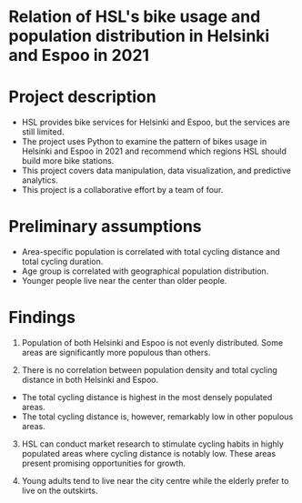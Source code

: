 # Relation of HSL's bike usage and population distribution in Helsinki and Espoo in 2021

# Project description
- HSL provides bike services for Helsinki and Espoo, but the services are still limited.
- The project uses Python to examine the pattern of bikes usage in Helsinki and Espoo in 2021 and recommend which regions HSL should build more bike stations.
- This project covers data manipulation, data visualization, and predictive analytics.
- This project is a collaborative effort by a team of four.

# Preliminary assumptions
- Area-specific population is correlated with total cycling distance and total cycling duration.
- Age group is correlated with geographical population distribution.
- Younger people live near the center than older people.

# Findings

1. Population of both Helsinki and Espoo is not evenly distributed. Some areas are significantly more populous than others.

2. There is no correlation between population density and total cycling distance in both Helsinki and Espoo.
- The total cycling distance is highest in the most densely populated areas.
- The total cycling distance is, however, remarkably low in other populous areas.

3. HSL can conduct market research to stimulate cycling habits in highly populated areas where cycling distance is notably low. These areas present promising opportunities for growth.

4. Young adults tend to live near the city centre while the elderly prefer to live on the outskirts. 
